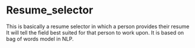 # Resume_selector
This is basically a resume selector in which a person provides their resume It will tell the field best suited for that person to work upon. It is based on bag of words model in NLP.
